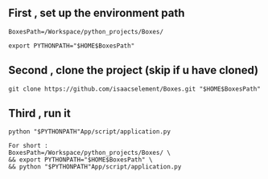 

## First , set up the environment path

    BoxesPath=/Workspace/python_projects/Boxes/

    export PYTHONPATH="$HOME$BoxesPath"



## Second , clone the project (skip if u have cloned)

    git clone https://github.com/isaacselement/Boxes.git "$HOME$BoxesPath"



## Third , run it
    
    python "$PYTHONPATH"App/script/application.py

    For short :
    BoxesPath=/Workspace/python_projects/Boxes/ \ 
    && export PYTHONPATH="$HOME$BoxesPath" \ 
    && python "$PYTHONPATH"App/script/application.py
